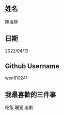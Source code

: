姓名
----
陳溫靜

日期
----
2022/04/13

Github Username
---------------
wen810241

我最喜歡的三件事
---------------
吃飯 睡覺 追劇